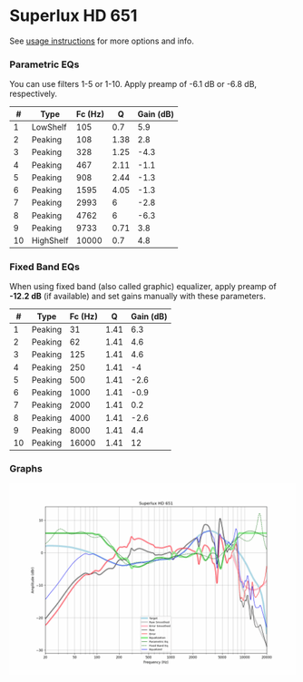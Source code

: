 # Superlux HD 651
See [usage instructions](https://github.com/jaakkopasanen/AutoEq#usage) for more options and info.

### Parametric EQs
You can use filters 1-5 or 1-10. Apply preamp of -6.1 dB or -6.8 dB, respectively.

|   # | Type      |   Fc (Hz) |    Q |   Gain (dB) |
|-----|-----------|-----------|------|-------------|
|   1 | LowShelf  |       105 | 0.7  |         5.9 |
|   2 | Peaking   |       108 | 1.38 |         2.8 |
|   3 | Peaking   |       328 | 1.25 |        -4.3 |
|   4 | Peaking   |       467 | 2.11 |        -1.1 |
|   5 | Peaking   |       908 | 2.44 |        -1.3 |
|   6 | Peaking   |      1595 | 4.05 |        -1.3 |
|   7 | Peaking   |      2993 | 6    |        -2.8 |
|   8 | Peaking   |      4762 | 6    |        -6.3 |
|   9 | Peaking   |      9733 | 0.71 |         3.8 |
|  10 | HighShelf |     10000 | 0.7  |         4.8 |

### Fixed Band EQs
When using fixed band (also called graphic) equalizer, apply preamp of **-12.2 dB** (if available) and set gains manually with these parameters.

|   # | Type    |   Fc (Hz) |    Q |   Gain (dB) |
|-----|---------|-----------|------|-------------|
|   1 | Peaking |        31 | 1.41 |         6.3 |
|   2 | Peaking |        62 | 1.41 |         4.6 |
|   3 | Peaking |       125 | 1.41 |         4.6 |
|   4 | Peaking |       250 | 1.41 |        -4   |
|   5 | Peaking |       500 | 1.41 |        -2.6 |
|   6 | Peaking |      1000 | 1.41 |        -0.9 |
|   7 | Peaking |      2000 | 1.41 |         0.2 |
|   8 | Peaking |      4000 | 1.41 |        -2.6 |
|   9 | Peaking |      8000 | 1.41 |         4.4 |
|  10 | Peaking |     16000 | 1.41 |        12   |

### Graphs
![](./Superlux%20HD%20651.png)

